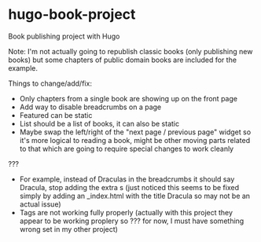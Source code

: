# hugo-book-project
Book publishing project with Hugo

Note: I'm not actually going to republish classic books (only publishing new books) but some chapters of public domain books are included for the example.

Things to change/add/fix:

* Only chapters from a single book are showing up on the front page
* Add way to disable breadcrumbs on a page
* Featured can be static
* List should be a list of books, it can also be static
* Maybe swap the left/right of the "next page / previous page" widget so it's more logical to reading a book, might be other moving parts related to that which are going to require special changes to work cleanly

???

* For example, instead of Draculas in the breadcrumbs it should say Dracula, stop adding the extra s (just noticed this seems to be fixed simply by adding an _index.html with the title Dracula so may not be an actual issue)
* Tags are not working fully properly (actually with this project they appear to be working proplery so ??? for now, I must have something wrong set in my other project)